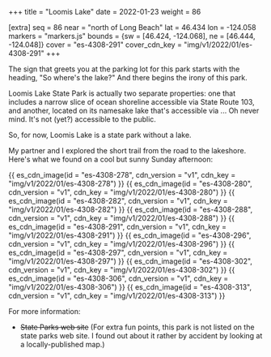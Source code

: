 +++
title = "Loomis Lake"
date = 2022-01-23
weight = 86

[extra]
seq = 86
near = "north of Long Beach"
lat = 46.434
lon = -124.058
markers = "markers.js"
bounds = {sw = [46.424, -124.068], ne = [46.444, -124.048]}
cover = "es-4308-291"
cover_cdn_key = "img/v1/2022/01/es-4308-291"
+++

The sign that greets you at the parking lot for this park starts with the heading, "So where's the lake?" And there begins the irony of this park.

<!-- more -->

Loomis Lake State Park is actually two separate properties: one that includes a narrow slice of ocean shoreline accessible via State Route 103, and another, located on its namesake lake that's accessible via ... Oh never mind. It's not (yet?) accessible to the public.

So, for now, Loomis Lake is a state park without a lake.

My partner and I explored the short trail from the road to the lakeshore. Here's what we found on a cool but sunny Sunday afternoon:

{{ es_cdn_image(id = "es-4308-278", cdn_version = "v1", cdn_key = "img/v1/2022/01/es-4308-278") }}
{{ es_cdn_image(id = "es-4308-280", cdn_version = "v1", cdn_key = "img/v1/2022/01/es-4308-280") }}
{{ es_cdn_image(id = "es-4308-282", cdn_version = "v1", cdn_key = "img/v1/2022/01/es-4308-282") }}
{{ es_cdn_image(id = "es-4308-288", cdn_version = "v1", cdn_key = "img/v1/2022/01/es-4308-288") }}
{{ es_cdn_image(id = "es-4308-291", cdn_version = "v1", cdn_key = "img/v1/2022/01/es-4308-291") }}
{{ es_cdn_image(id = "es-4308-296", cdn_version = "v1", cdn_key = "img/v1/2022/01/es-4308-296") }}
{{ es_cdn_image(id = "es-4308-297", cdn_version = "v1", cdn_key = "img/v1/2022/01/es-4308-297") }}
{{ es_cdn_image(id = "es-4308-302", cdn_version = "v1", cdn_key = "img/v1/2022/01/es-4308-302") }}
{{ es_cdn_image(id = "es-4308-306", cdn_version = "v1", cdn_key = "img/v1/2022/01/es-4308-306") }}
{{ es_cdn_image(id = "es-4308-313", cdn_version = "v1", cdn_key = "img/v1/2022/01/es-4308-313") }}

For more information:

* ~~State Parks web site~~ (For extra fun points, this park is not listed on the state parks web site. I found out about it rather by accident by looking at a locally-published map.)
